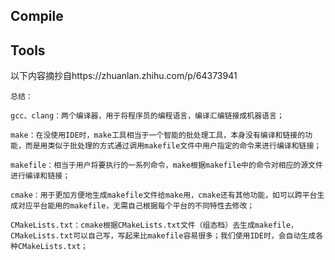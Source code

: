 Compile
---

## Tools
以下内容摘抄自https://zhuanlan.zhihu.com/p/64373941
```
总结：

gcc、clang：两个编译器，用于将程序员的编程语言，编译汇编链接成机器语言；

make：在没使用IDE时，make工具相当于一个智能的批处理工具，本身没有编译和链接的功能，而是用类似于批处理的方式通过调用makefile文件中用户指定的命令来进行编译和链接；

makefile：相当于用户将要执行的一系列命令，make根据makefile中的命令对相应的源文件进行编译和链接；

cmake：用于更加方便地生成makefile文件给make用，cmake还有其他功能，如可以跨平台生成对应平台能用的makefile，无需自己根据每个平台的不同特性去修改；

CMakeLists.txt：cmake根据CMakeLists.txt文件（组态档）去生成makefile，CMakeLists.txt可以自己写，写起来比makefile容易很多；我们使用IDE时，会自动生成各种CMakeLists.txt；
```
